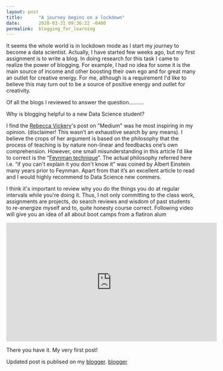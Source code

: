 ```yaml
---
layout: post
title:      "A journey begins on a lockdown"
date:       2020-03-31 09:36:22 -0400
permalink:  blogging_for_learning
---
```




It seems the whole world is in lockdown mode as I start my journey to become a data scientist. Actually, I have started few weeks ago, but my first assignment is to write a blog. In doing research for this task I came to realize the power of blogging. For example, I had no idea for some it is the main source of income and other boosting their own ego and for great many an outlet for creative energy. For me, although is a requirement I'd like to believe this may turn out to be a source of positive energy and outlet for creativity.

Of all the blogs I reviewed to answer the question……….

Why is blogging helpful to a new Data Science student? 

I find the [Rebecca Vickery](https://towardsdatascience.com/why-i-write-a-data-science-blog-7726c3c7d3d9)'s post on "Medium" was he most inspiring in my opinion. (disclaimer! This wasn’t an exhaustive search by any means). I believe the crops of her argument is based on the philosophy that the process of teaching is by nature non-linear and feedbacks one’s own comprehension. However, one small misunderstanding in this article I’d like to correct is the “[Feynman technique](https://medium.com/taking-note/learning-from-the-feynman-technique-5373014ad230)”. The actual philosophy referred here i.e. “if you can't explain it you don't know it” was coined by Albert Einstein many years prior to Feynman. Apart from that it’s an excellent article to read and I would highly recommend to Data Science new commers.

I think it's important to review why you do the things you do at regular intervals while you're doing it. Thus, I not only committing to the class work, assignments are projects, do search reviews and wisdom of past students to re-energize myself and to, quite honesty course correct. Following video will give you an idea of all about boot camps from a flatiron alum
<iframe width="560" height="315" src="https://www.youtube.com/embed/JdIykKy0Vfo" frameborder="0" allow="accelerometer; autoplay; encrypted-media; gyroscope; picture-in-picture" allowfullscreen></iframe>



There you have it. My very first post!

Updated post is publised on my [blogger](https://findingdata.blogspot.com/2020/03/a-journey-begins-on-lockdown-update.html). 
[blogger](https://findingdata.blogspot.com/2020/03/a-journey-begins-on-lockdown-update.html)


